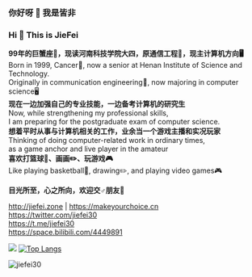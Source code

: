 ### 你好呀 👋 我是皆非

### Hi 👋 This is JieFei

**99年的巨蟹座🦀，现读河南科技学院大四，原通信工程📡，现主计算机方向🖥️**  
Born in 1999, Cancer🦀, now a senior at Henan Institute of Science and Technology.  
Originally in communication engineering📡, now majoring in computer science🖥️  
**现在一边加强自己的专业技能，一边备考计算机的研究生**  
Now, while strengthening my professional skills,  
I am preparing for the postgraduate exam of computer science.  
**想着平时从事与计算机相关的工作，业余当一个游戏主播和实况玩家**  
Thinking of doing computer-related work in ordinary times,  
as a game anchor and live player in the amateur  
**喜欢打篮球🏀、画画✏️、玩游戏🎮**  
Like playing basketball🏀, drawing✏️, and playing video games🎮  

**目光所至，心之所向，欢迎交♂朋友🥰**

http://jiefei.zone | https://makeyourchoice.cn  
https://twitter.com/jiefei30  
https://t.me/jiefei30  
https://space.bilibili.com/4449891 

[![](https://github-readme-stats.vercel.app/api?bg_color=151515&text_color=9f9f9f&icon_color=79ff97&title_color=fff&username=jiefei30&show_icons=true&count_private=true)](https://github-readme-stats.vercel.app/api?bg_color=151515&text_color=9f9f9f&icon_color=79ff97&title_color=fff&username=jiefei30&show_icons=true&count_private=true)
[![Top Langs](https://github-readme-stats.vercel.app/api/top-langs/?username=jiefei30&layout=compact&hide=html,css)](https://github-readme-stats.vercel.app/api/top-langs/?username=jiefei30&layout=compact&hide=html,css)

![jiefei30](https://count.getloli.com/get/@jiefei30?theme=moebooru)